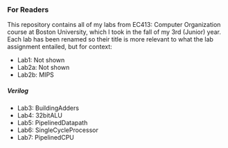 ### For Readers

This repository contains all of my labs from EC413: Computer Organization course at Boston University, which I took in the fall of my 3rd (Junior) year. Each lab has been renamed so their title is more relevant to what the lab assignment entailed, but for context:
- Lab1: Not shown
- Lab2a: Not shown
- Lab2b: MIPS
##### Verilog
- Lab3: BuildingAdders
- Lab4: 32bitALU
- Lab5: PipelinedDatapath
- Lab6: SingleCycleProcessor
- Lab7: PipelinedCPU
